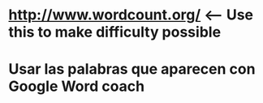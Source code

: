 # http://www.wordcount.org/ <-- Use this to make difficulty possible

# Usar las palabras que aparecen con Google Word coach 
